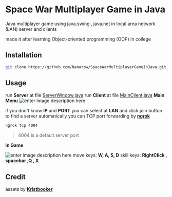 # Space War Multiplayer Game in Java
Java multiplayer game using java.swing , java.net in local area network (LAN)
server and clients

made it after learning Object-oriented programming (OOP) in college

## Installation

```bash
git clone https://github.com/Nanarow/SpaceWarMultiplayerGameInJava.git
```

## Usage
run **Server** at file  [ServerWindow.java](https://github.com/Nanarow/SpaceWarMultiplayerGameInJava/blob/main/src/Server/ServerWindow.java) 
run **Client** at file [MainClient.java](https://github.com/Nanarow/SpaceWarMultiplayerGameInJava/blob/main/src/Client/MainClient.java)
**Main Menu**
![enter image description here](https://github.com/Nanarow/SpaceWarMultiplayerGameInJava/blob/main/mainmenuScreenshot.png?raw=true)

if you don't know **IP** and **PORT** you can select at **LAN** and click join button to find a server automatically
you can TCP port forwarding by [**ngrok**](https://ngrok.com/)
```bash
ngrok tcp 4004
```
>4004 is a default server port
>
**In Game**

![enter image description here](https://github.com/Nanarow/SpaceWarMultiplayerGameInJava/blob/main/ingameScreenshot.png?raw=true)
move keys: **W, A, S, D**
skill keys: **RightClick , spacebar ,Q , X**
## Credit
assets by [**Kristbooker**](https://github.com/Kristbooker)

